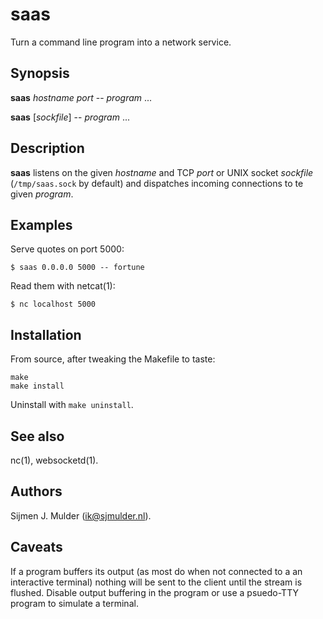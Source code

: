# saas

Turn a command line program into a network service.

## Synopsis

**saas** _hostname_ _port_ -- _program_ ...

**saas** [_sockfile_] -- _program_ ...

## Description

**saas** listens on the given _hostname_ and TCP _port_ or UNIX socket
_sockfile_ (`/tmp/saas.sock` by default) and dispatches incoming connections
to te given _program_.

## Examples

Serve quotes on port 5000:

    $ saas 0.0.0.0 5000 -- fortune

Read them with netcat(1):

    $ nc localhost 5000

## Installation

From source, after tweaking the Makefile to taste:

    make
    make install

Uninstall with `make uninstall`.

## See also

nc(1), websocketd(1).

## Authors

Sijmen J. Mulder (<ik@sjmulder.nl>).

## Caveats

If a program buffers its output (as most do when not connected to a an
interactive terminal) nothing will be sent to the client until the stream
is flushed.  Disable output buffering in the program or use a psuedo-TTY
program to simulate a terminal.
